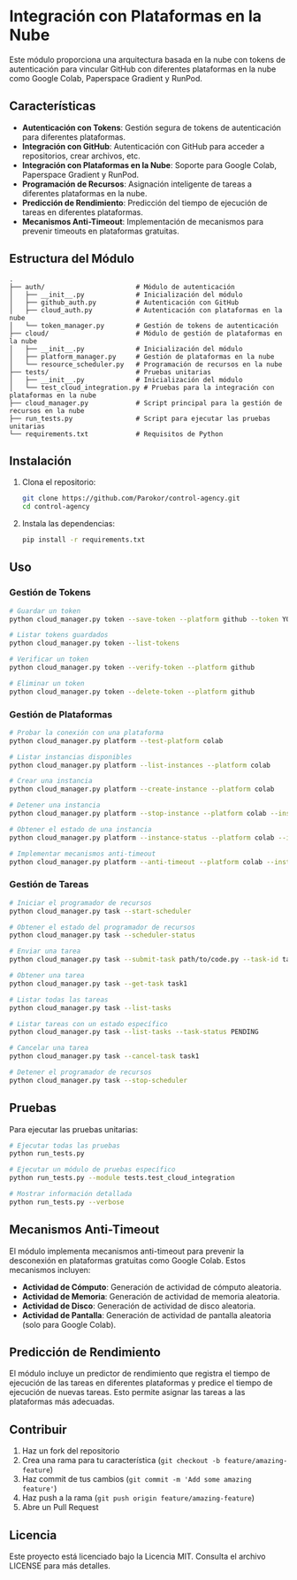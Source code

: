# Integración con Plataformas en la Nube

Este módulo proporciona una arquitectura basada en la nube con tokens de autenticación para vincular GitHub con diferentes plataformas en la nube como Google Colab, Paperspace Gradient y RunPod.

## Características

- **Autenticación con Tokens**: Gestión segura de tokens de autenticación para diferentes plataformas.
- **Integración con GitHub**: Autenticación con GitHub para acceder a repositorios, crear archivos, etc.
- **Integración con Plataformas en la Nube**: Soporte para Google Colab, Paperspace Gradient y RunPod.
- **Programación de Recursos**: Asignación inteligente de tareas a diferentes plataformas en la nube.
- **Predicción de Rendimiento**: Predicción del tiempo de ejecución de tareas en diferentes plataformas.
- **Mecanismos Anti-Timeout**: Implementación de mecanismos para prevenir timeouts en plataformas gratuitas.

## Estructura del Módulo

```
.
├── auth/                       # Módulo de autenticación
│   ├── __init__.py             # Inicialización del módulo
│   ├── github_auth.py          # Autenticación con GitHub
│   ├── cloud_auth.py           # Autenticación con plataformas en la nube
│   └── token_manager.py        # Gestión de tokens de autenticación
├── cloud/                      # Módulo de gestión de plataformas en la nube
│   ├── __init__.py             # Inicialización del módulo
│   ├── platform_manager.py     # Gestión de plataformas en la nube
│   └── resource_scheduler.py   # Programación de recursos en la nube
├── tests/                      # Pruebas unitarias
│   ├── __init__.py             # Inicialización del módulo
│   └── test_cloud_integration.py # Pruebas para la integración con plataformas en la nube
├── cloud_manager.py            # Script principal para la gestión de recursos en la nube
├── run_tests.py                # Script para ejecutar las pruebas unitarias
└── requirements.txt            # Requisitos de Python
```

## Instalación

1. Clona el repositorio:
   ```bash
   git clone https://github.com/Parokor/control-agency.git
   cd control-agency
   ```

2. Instala las dependencias:
   ```bash
   pip install -r requirements.txt
   ```

## Uso

### Gestión de Tokens

```bash
# Guardar un token
python cloud_manager.py token --save-token --platform github --token YOUR_TOKEN

# Listar tokens guardados
python cloud_manager.py token --list-tokens

# Verificar un token
python cloud_manager.py token --verify-token --platform github

# Eliminar un token
python cloud_manager.py token --delete-token --platform github
```

### Gestión de Plataformas

```bash
# Probar la conexión con una plataforma
python cloud_manager.py platform --test-platform colab

# Listar instancias disponibles
python cloud_manager.py platform --list-instances --platform colab

# Crear una instancia
python cloud_manager.py platform --create-instance --platform colab

# Detener una instancia
python cloud_manager.py platform --stop-instance --platform colab --instance-id INSTANCE_ID

# Obtener el estado de una instancia
python cloud_manager.py platform --instance-status --platform colab --instance-id INSTANCE_ID

# Implementar mecanismos anti-timeout
python cloud_manager.py platform --anti-timeout --platform colab --instance-id INSTANCE_ID
```

### Gestión de Tareas

```bash
# Iniciar el programador de recursos
python cloud_manager.py task --start-scheduler

# Obtener el estado del programador de recursos
python cloud_manager.py task --scheduler-status

# Enviar una tarea
python cloud_manager.py task --submit-task path/to/code.py --task-id task1 --priority HIGH --platforms colab,paperspace

# Obtener una tarea
python cloud_manager.py task --get-task task1

# Listar todas las tareas
python cloud_manager.py task --list-tasks

# Listar tareas con un estado específico
python cloud_manager.py task --list-tasks --task-status PENDING

# Cancelar una tarea
python cloud_manager.py task --cancel-task task1

# Detener el programador de recursos
python cloud_manager.py task --stop-scheduler
```

## Pruebas

Para ejecutar las pruebas unitarias:

```bash
# Ejecutar todas las pruebas
python run_tests.py

# Ejecutar un módulo de pruebas específico
python run_tests.py --module tests.test_cloud_integration

# Mostrar información detallada
python run_tests.py --verbose
```

## Mecanismos Anti-Timeout

El módulo implementa mecanismos anti-timeout para prevenir la desconexión en plataformas gratuitas como Google Colab. Estos mecanismos incluyen:

- **Actividad de Cómputo**: Generación de actividad de cómputo aleatoria.
- **Actividad de Memoria**: Generación de actividad de memoria aleatoria.
- **Actividad de Disco**: Generación de actividad de disco aleatoria.
- **Actividad de Pantalla**: Generación de actividad de pantalla aleatoria (solo para Google Colab).

## Predicción de Rendimiento

El módulo incluye un predictor de rendimiento que registra el tiempo de ejecución de las tareas en diferentes plataformas y predice el tiempo de ejecución de nuevas tareas. Esto permite asignar las tareas a las plataformas más adecuadas.

## Contribuir

1. Haz un fork del repositorio
2. Crea una rama para tu característica (`git checkout -b feature/amazing-feature`)
3. Haz commit de tus cambios (`git commit -m 'Add some amazing feature'`)
4. Haz push a la rama (`git push origin feature/amazing-feature`)
5. Abre un Pull Request

## Licencia

Este proyecto está licenciado bajo la Licencia MIT. Consulta el archivo LICENSE para más detalles.
